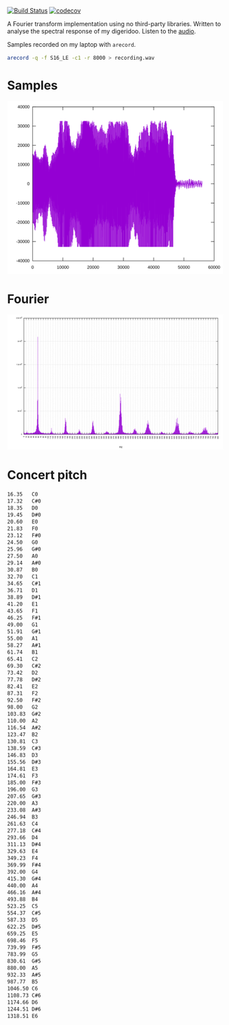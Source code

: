 [![Build Status](https://travis-ci.org/deanturpin/spectrum_analyser_gnuplot.svg?branch=master)](https://travis-ci.org/deanturpin/spectrum_analyser_gnuplot)
[![codecov](https://codecov.io/gh/deanturpin/spectrum_analyser_gnuplot/branch/master/graph/badge.svg)](https://codecov.io/gh/deanturpin/spectrum_analyser_gnuplot)

A Fourier transform implementation using no third-party libraries. Written to
analyse the spectral response of my digeridoo. Listen to the [audio](recording.wav).

Samples recorded on my laptop with ```arecord```.
```bash
arecord -q -f S16_LE -c1 -r 8000 > recording.wav
```

# Samples
![](samples.svg)

# Fourier
[![](fourier.svg)](fourier.svg)

# Concert pitch
```
16.35	C0
17.32	C#0
18.35	D0
19.45	D#0
20.60	E0
21.83	F0
23.12	F#0
24.50	G0
25.96	G#0
27.50	A0
29.14	A#0
30.87	B0
32.70	C1
34.65	C#1
36.71	D1
38.89	D#1
41.20	E1
43.65	F1
46.25	F#1
49.00	G1
51.91	G#1
55.00	A1
58.27	A#1
61.74	B1
65.41	C2
69.30	C#2
73.42	D2
77.78	D#2
82.41	E2
87.31	F2
92.50	F#2
98.00	G2
103.83	G#2
110.00	A2
116.54	A#2
123.47	B2
130.81	C3
138.59	C#3
146.83	D3
155.56	D#3
164.81	E3
174.61	F3
185.00	F#3
196.00	G3
207.65	G#3
220.00	A3
233.08	A#3
246.94	B3
261.63	C4
277.18	C#4
293.66	D4
311.13	D#4
329.63	E4
349.23	F4
369.99	F#4
392.00	G4
415.30	G#4
440.00	A4
466.16	A#4
493.88	B4
523.25	C5
554.37	C#5
587.33	D5
622.25	D#5
659.25	E5
698.46	F5
739.99	F#5
783.99	G5
830.61	G#5
880.00	A5
932.33	A#5
987.77	B5
1046.50	C6
1108.73	C#6
1174.66	D6
1244.51	D#6
1318.51	E6
```
